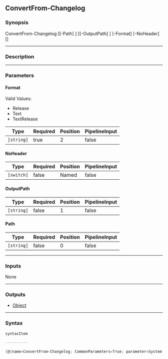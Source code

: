 ConvertFrom-Changelog
---------------------

### Synopsis

ConvertFrom-Changelog [[-Path] <string>] [[-OutputPath] <string>] [-Format] <string> [-NoHeader] [<CommonParameters>]

---

### Description

---

### Parameters
#### **Format**

Valid Values:

* Release
* Text
* TextRelease

|Type      |Required|Position|PipelineInput|
|----------|--------|--------|-------------|
|`[string]`|true    |2       |false        |

#### **NoHeader**

|Type      |Required|Position|PipelineInput|
|----------|--------|--------|-------------|
|`[switch]`|false   |Named   |false        |

#### **OutputPath**

|Type      |Required|Position|PipelineInput|
|----------|--------|--------|-------------|
|`[string]`|false   |1       |false        |

#### **Path**

|Type      |Required|Position|PipelineInput|
|----------|--------|--------|-------------|
|`[string]`|false   |0       |false        |

---

### Inputs
None

---

### Outputs
* [Object](https://learn.microsoft.com/en-us/dotnet/api/System.Object)

---

### Syntax
```PowerShell
syntaxItem
```
```PowerShell
----------
```
```PowerShell
{@{name=ConvertFrom-Changelog; CommonParameters=True; parameter=System.Object[]}}
```
